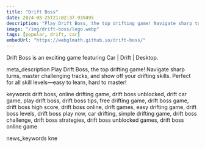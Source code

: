 ```yaml
---
title: "Drift Boss"
date: 2024-08-25T21:02:37.939495
description: "Play Drift Boss, the top drifting game! Navigate sharp turns, master challenging tracks, and show off your drifting skills. Perfect for all skill levels—easy to learn, hard to master!"
image: "/img/drift-boss/logo.webp"
tags: [popular, drift, car]
embedUrl: "https://webglmath.github.io/drift-boss/"
---
```


Drift Boss is an exciting game featuring Car | Drift | Desktop.

meta_description
Play Drift Boss, the top drifting game! Navigate sharp turns, master challenging tracks, and show off your drifting skills. Perfect for all skill levels—easy to learn, hard to master!


keywords
drift boss, online drifting game, drift boss unblocked, drift car game, play drift boss, drift boss tips, free drifting game, drift boss game, drift boss high score, drift boss online, drift games, easy drifting game, drift boss levels, drift boss play now, car drifting, simple drifting game, drift boss challenge, drift boss strategies, drift boss unblocked games, drift boss online game


news_keywords
kne
